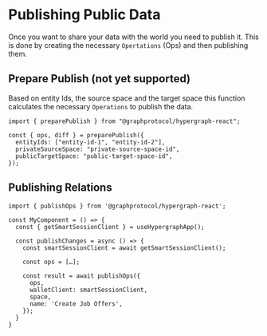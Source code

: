 # Publishing Public Data

Once you want to share your data with the world you need to publish it. This is done by creating the necessary `Opertations` (Ops) and then publishing them.

## Prepare Publish (not yet supported)

Based on entity Ids, the source space and the target space this function calculates the necessary `Operations` to publish the data.

```tsx
import { preparePublish } from "@graphprotocol/hypergraph-react";

const { ops, diff } = preparePublish({
  entityIds: ["entity-id-1", "entity-id-2"],
  privateSourceSpace: "private-source-space-id",
  publicTargetSpace: "public-target-space-id",
});
```

## Publishing Relations

```tsx
import { publishOps } from '@graphprotocol/hypergraph-react';

const MyComponent = () => {
  const { getSmartSessionClient } = useHypergraphApp();

  const publishChanges = async () => {
    const smartSessionClient = await getSmartSessionClient();

    const ops = […];

    const result = await publishOps({
      ops,
      walletClient: smartSessionClient,
      space,
      name: 'Create Job Offers',
    });
  }
}
```
